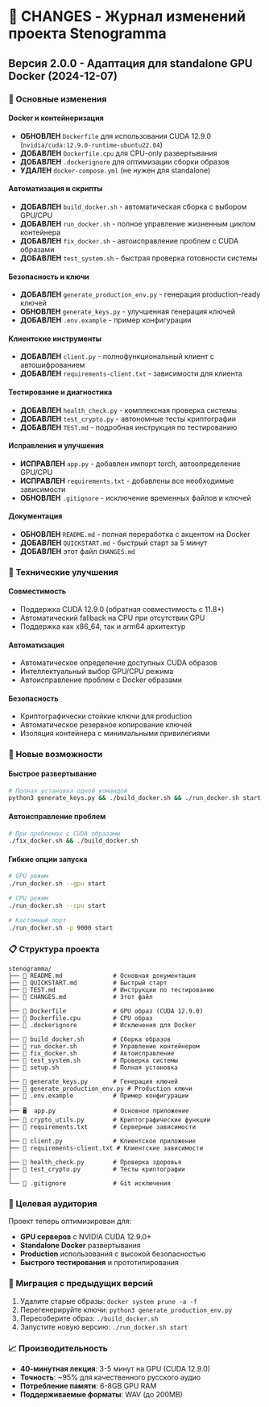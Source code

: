# 📝 CHANGES - Журнал изменений проекта Stenogramma

## Версия 2.0.0 - Адаптация для standalone GPU Docker (2024-12-07)

### 🎯 Основные изменения

#### Docker и контейнеризация
- **ОБНОВЛЕН** `Dockerfile` для использования CUDA 12.9.0 (`nvidia/cuda:12.9.0-runtime-ubuntu22.04`)
- **ДОБАВЛЕН** `Dockerfile.cpu` для CPU-only развертывания
- **ДОБАВЛЕН** `.dockerignore` для оптимизации сборки образов
- **УДАЛЕН** `docker-compose.yml` (не нужен для standalone)

#### Автоматизация и скрипты
- **ДОБАВЛЕН** `build_docker.sh` - автоматическая сборка с выбором GPU/CPU
- **ДОБАВЛЕН** `run_docker.sh` - полное управление жизненным циклом контейнера
- **ДОБАВЛЕН** `fix_docker.sh` - автоисправление проблем с CUDA образами
- **ДОБАВЛЕН** `test_system.sh` - быстрая проверка готовности системы

#### Безопасность и ключи
- **ДОБАВЛЕН** `generate_production_env.py` - генерация production-ready ключей
- **ОБНОВЛЕН** `generate_keys.py` - улучшенная генерация ключей
- **ДОБАВЛЕН** `.env.example` - пример конфигурации

#### Клиентские инструменты
- **ДОБАВЛЕН** `client.py` - полнофункциональный клиент с автошифрованием
- **ДОБАВЛЕН** `requirements-client.txt` - зависимости для клиента

#### Тестирование и диагностика
- **ДОБАВЛЕН** `health_check.py` - комплексная проверка системы
- **ДОБАВЛЕН** `test_crypto.py` - автономные тесты криптографии
- **ДОБАВЛЕН** `TEST.md` - подробная инструкция по тестированию

#### Исправления и улучшения
- **ИСПРАВЛЕН** `app.py` - добавлен импорт torch, автоопределение GPU/CPU
- **ИСПРАВЛЕН** `requirements.txt` - добавлены все необходимые зависимости
- **ОБНОВЛЕН** `.gitignore` - исключение временных файлов и ключей

#### Документация
- **ОБНОВЛЕН** `README.md` - полная переработка с акцентом на Docker
- **ДОБАВЛЕН** `QUICKSTART.md` - быстрый старт за 5 минут
- **ДОБАВЛЕН** этот файл `CHANGES.md`

### 🔧 Технические улучшения

#### Совместимость
- Поддержка CUDA 12.9.0 (обратная совместимость с 11.8+)
- Автоматический fallback на CPU при отсутствии GPU
- Поддержка как x86_64, так и arm64 архитектур

#### Автоматизация
- Автоматическое определение доступных CUDA образов
- Интеллектуальный выбор GPU/CPU режима
- Автоисправление проблем с Docker образами

#### Безопасность
- Криптографически стойкие ключи для production
- Автоматическое резервное копирование ключей
- Изоляция контейнера с минимальными привилегиями

### 🚀 Новые возможности

#### Быстрое развертывание
```bash
# Полная установка одной командой
python3 generate_keys.py && ./build_docker.sh && ./run_docker.sh start
```

#### Автоисправление проблем
```bash
# При проблемах с CUDA образами
./fix_docker.sh && ./build_docker.sh
```

#### Гибкие опции запуска
```bash
# GPU режим
./run_docker.sh --gpu start

# CPU режим  
./run_docker.sh --cpu start

# Кастомный порт
./run_docker.sh -p 9000 start
```

### 📋 Структура проекта

```
stenogramma/
├── 📄 README.md              # Основная документация
├── 📄 QUICKSTART.md          # Быстрый старт
├── 📄 TEST.md                # Инструкции по тестированию
├── 📄 CHANGES.md             # Этот файл
│
├── 🐳 Dockerfile             # GPU образ (CUDA 12.9.0)
├── 🐳 Dockerfile.cpu         # CPU образ
├── 📄 .dockerignore          # Исключения для Docker
│
├── 🔧 build_docker.sh        # Сборка образов
├── 🔧 run_docker.sh          # Управление контейнером
├── 🔧 fix_docker.sh          # Автоисправление
├── 🔧 test_system.sh         # Проверка системы
├── 🔧 setup.sh               # Полная установка
│
├── 🔑 generate_keys.py       # Генерация ключей
├── 🔑 generate_production_env.py # Production ключи
├── 📄 .env.example           # Пример конфигурации
│
├── 🖥️  app.py                # Основное приложение
├── 🔐 crypto_utils.py        # Криптографические функции
├── 📄 requirements.txt       # Серверные зависимости
│
├── 👤 client.py              # Клиентское приложение
├── 📄 requirements-client.txt # Клиентские зависимости
│
├── 🧪 health_check.py        # Проверка здоровья
├── 🧪 test_crypto.py         # Тесты криптографии
│
└── 📄 .gitignore             # Git исключения
```

### 🎯 Целевая аудитория

Проект теперь оптимизирован для:
- **GPU серверов** с NVIDIA CUDA 12.9.0+
- **Standalone Docker** развертывания
- **Production** использования с высокой безопасностью
- **Быстрого тестирования** и прототипирования

### 🔄 Миграция с предыдущих версий

1. Удалите старые образы: `docker system prune -a -f`
2. Перегенерируйте ключи: `python3 generate_production_env.py`
3. Пересоберите образ: `./build_docker.sh`
4. Запустите новую версию: `./run_docker.sh start`

### 📈 Производительность

- **40-минутная лекция**: 3-5 минут на GPU (CUDA 12.9.0)
- **Точность**: ~95% для качественного русского аудио
- **Потребление памяти**: 6-8GB GPU RAM
- **Поддерживаемые форматы**: WAV (до 200MB)